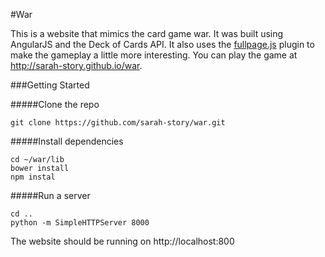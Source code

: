 #War

This is a website that mimics the card game war. It was built using AngularJS and the Deck of Cards API. It also uses the [fullpage.js](https://github.com/alvarotrigo/fullPage.js/) plugin to make the gameplay a little more interesting. You can play the game at http://sarah-story.github.io/war.

###Getting Started

#####Clone the repo

```
git clone https://github.com/sarah-story/war.git
```

#####Install dependencies

``` 
cd ~/war/lib
bower install
npm instal
```

#####Run a server

```
cd ..
python -m SimpleHTTPServer 8000
```

The website should be running on http://localhost:800


